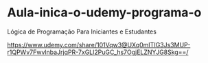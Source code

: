 # Aula-inica-o-udemy-programa-o

Lógica de Programação Para Iniciantes e Estudantes

https://www.udemy.com/share/101Vqw3@UXq0mITIG3Js3MUP-r1QPWv7FwvlnbaJrjqPR-7xGLl2PuGC_hs7OgjELZNYJG8Skg==/
